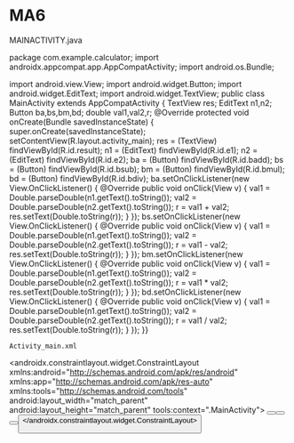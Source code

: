 # MA6

MAINACTIVITY.java

package com.example.calculator;
import androidx.appcompat.app.AppCompatActivity;
import android.os.Bundle;

import android.view.View;
import android.widget.Button;
import android.widget.EditText;
import android.widget.TextView;
public class MainActivity extends AppCompatActivity {
    TextView res;
    EditText n1,n2;
    Button ba,bs,bm,bd;
    double val1,val2,r;
    @Override
    protected void onCreate(Bundle savedInstanceState) {
        super.onCreate(savedInstanceState);
        setContentView(R.layout.activity_main);
        res = (TextView) findViewById(R.id.result);
        n1 = (EditText) findViewById(R.id.e1);
        n2 = (EditText) findViewById(R.id.e2);
        ba = (Button) findViewById(R.id.badd);
        bs = (Button) findViewById(R.id.bsub);
        bm = (Button) findViewById(R.id.bmul);
        bd = (Button) findViewById(R.id.bdiv);
        ba.setOnClickListener(new View.OnClickListener() {
            @Override
            public void onClick(View v) {
                val1 = Double.parseDouble(n1.getText().toString());
                val2 = Double.parseDouble(n2.getText().toString());
                r = val1 + val2;
                res.setText(Double.toString(r));
            }
        });
        bs.setOnClickListener(new View.OnClickListener() {
            @Override
            public void onClick(View v) {
                val1 = Double.parseDouble(n1.getText().toString());
                val2 = Double.parseDouble(n2.getText().toString());
                r = val1 - val2;
                res.setText(Double.toString(r));
            }
        });
        bm.setOnClickListener(new View.OnClickListener() {
            @Override
            public void onClick(View v) {
                val1 = Double.parseDouble(n1.getText().toString());
                val2 = Double.parseDouble(n2.getText().toString());
                r = val1 * val2;
                res.setText(Double.toString(r));
            }
        });
        bd.setOnClickListener(new View.OnClickListener() {
            @Override
            public void onClick(View v) {
                val1 = Double.parseDouble(n1.getText().toString());
                val2 = Double.parseDouble(n2.getText().toString());
                r = val1 / val2;
                res.setText(Double.toString(r));
            }
        });
    }}



    Activity_main.xml
<?xml version="1.0" encoding="utf-8"?>
<androidx.constraintlayout.widget.ConstraintLayout
    xmlns:android="http://schemas.android.com/apk/res/android"
    xmlns:app="http://schemas.android.com/apk/res-auto"
    xmlns:tools="http://schemas.android.com/tools"
    android:layout_width="match_parent"
    android:layout_height="match_parent"
    tools:context=".MainActivity">
    <EditText
        android:id="@+id/e1"
        android:layout_width="wrap_content"
        android:layout_height="wrap_content"
        android:ems="10"
        android:inputType="textPersonName"
        android:text=""
        app:layout_constraintBottom_toBottomOf="parent"
        app:layout_constraintEnd_toEndOf="parent"
        app:layout_constraintStart_toStartOf="parent"
        app:layout_constraintTop_toTopOf="parent"
        app:layout_constraintVertical_bias="0.007" />
    <EditText
        android:id="@+id/e2"
        android:layout_width="wrap_content"
        android:layout_height="wrap_content"
        android:ems="10"
        android:inputType="textPersonName"
        android:text=""
        app:layout_constraintBottom_toBottomOf="parent"
        app:layout_constraintEnd_toEndOf="parent"
        app:layout_constraintHorizontal_bias="0.55"
        app:layout_constraintStart_toStartOf="parent"
        app:layout_constraintTop_toTopOf="parent"
        app:layout_constraintVertical_bias="0.103" />
    <TextView
        android:id="@+id/result"
        android:layout_width="151dp"
        android:layout_height="73dp"
        android:text=""
        app:layout_constraintBottom_toBottomOf="parent"
        app:layout_constraintEnd_toEndOf="parent"
        app:layout_constraintStart_toStartOf="parent"
        app:layout_constraintTop_toTopOf="parent"
        app:layout_constraintVertical_bias="0.2" />
    <Button
        android:id="@+id/badd"
        android:layout_width="wrap_content"
        android:layout_height="wrap_content"
        android:text="+"
        app:layout_constraintBottom_toBottomOf="parent"
        app:layout_constraintEnd_toEndOf="parent"
        app:layout_constraintHorizontal_bias="0.034"
        app:layout_constraintStart_toStartOf="parent"
        app:layout_constraintTop_toTopOf="parent"
        app:layout_constraintVertical_bias="0.316" />
    <Button
        android:id="@+id/bsub"
        android:layout_width="wrap_content"
        android:layout_height="wrap_content"
        android:text="-"
        app:layout_constraintBottom_toBottomOf="parent"
        app:layout_constraintEnd_toEndOf="parent"
        app:layout_constraintHorizontal_bias="0.402"
        app:layout_constraintStart_toStartOf="parent"
        app:layout_constraintTop_toTopOf="parent"
        app:layout_constraintVertical_bias="0.316" />
    <Button
        android:id="@+id/bmul"
        android:layout_width="wrap_content"
        android:layout_height="wrap_content"
        android:text="*"
        app:layout_constraintBottom_toBottomOf="parent"
        app:layout_constraintEnd_toEndOf="parent"
        app:layout_constraintHorizontal_bias="0.693"
        app:layout_constraintStart_toStartOf="parent"
        app:layout_constraintTop_toTopOf="parent"
        app:layout_constraintVertical_bias="0.316" />
    <Button
        android:id="@+id/bdiv"
        android:layout_width="wrap_content"
        android:layout_height="wrap_content"
        android:text="/"
        app:layout_constraintBottom_toBottomOf="parent"
        app:layout_constraintEnd_toEndOf="parent"
        app:layout_constraintHorizontal_bias="0.996"
        app:layout_constraintStart_toStartOf="parent"
        app:layout_constraintTop_toTopOf="parent"
        app:layout_constraintVertical_bias="0.316" />
</androidx.constraintlayout.widget.ConstraintLayout>

    
